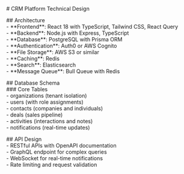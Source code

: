 \# CRM Platform Technical Design

\#\# Architecture  
\- \*\*Frontend\*\*: React 18 with TypeScript, Tailwind CSS, React Query  
\- \*\*Backend\*\*: Node.js with Express, TypeScript  
\- \*\*Database\*\*: PostgreSQL with Prisma ORM  
\- \*\*Authentication\*\*: Auth0 or AWS Cognito  
\- \*\*File Storage\*\*: AWS S3 or similar  
\- \*\*Caching\*\*: Redis  
\- \*\*Search\*\*: Elasticsearch  
\- \*\*Message Queue\*\*: Bull Queue with Redis

\#\# Database Schema  
\#\#\# Core Tables  
\- organizations (tenant isolation)  
\- users (with role assignments)  
\- contacts (companies and individuals)  
\- deals (sales pipeline)  
\- activities (interactions and notes)  
\- notifications (real-time updates)

\#\# API Design  
\- RESTful APIs with OpenAPI documentation  
\- GraphQL endpoint for complex queries  
\- WebSocket for real-time notifications  
\- Rate limiting and request validation  
